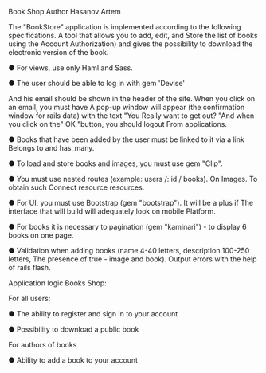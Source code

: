 Book Shop
Author Hasanov Artem

The "BookStore" application is implemented according to the following specifications.
A tool that allows you to add, edit, and
Store the list of books using the Account
Authorization) and gives the possibility to download the electronic version of the book.

● For views, use only Haml and Sass.

● The user should be able to log in with gem 'Devise'

And his email should be shown in the header of the site. When you click on an email, you must have
A pop-up window will appear (the confirmation window for rails data) with the text "You
Really want to get out? "And when you click on the" OK "button, you should logout
From applications.

● Books that have been added by the user must be linked to it via a link
Belongs to and has_many.

● To load and store books and images, you must use gem
"Clip".

● You must use nested routes (example: users /: id / books). On
Images. To obtain such
Connect resource resources.

● For UI, you must use Bootstrap (gem "bootstrap"). It will be a plus if
The interface that will build will adequately look on mobile
Platform.

● For books it is necessary to pagination (gem "kaminari") - to display 6 books on one
page.

● Validation when adding books (name 4-40 letters, description 100-250 letters,
The presence of true - image and book). Output errors with the help of rails flash.

Application logic Books Shop:

For all users:

● The ability to register and sign in to your account

● Possibility to download a public book

For authors of books

● Ability to add a book to your account
